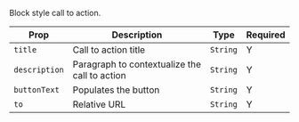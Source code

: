 Block style call to action.

| Prop          | Description                                   | Type     | Required |
| ------------- | --------------------------------------------- | -------- | -------- |
| `title`       | Call to action title                          | `String` | Y        |
| `description` | Paragraph to contextualize the call to action | `String` | Y        |
| `buttonText`  | Populates the button                          | `String` | Y        |
| `to`          | Relative URL                                  | `String` | Y        |
